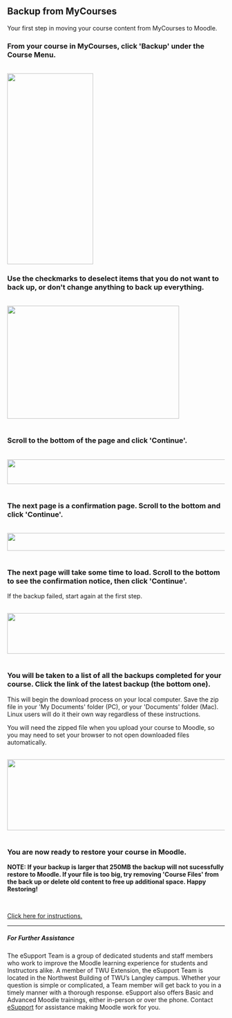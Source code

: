 <div class="clarify-article">
<h2 class="clarify-article-title">Backup from MyCourses</h2>

<div class="clarify-article-description">
<p>Your first step in moving your course content from MyCourses to Moodle.</p>
<div class="clarify-steps-container">
<h3 class="clarify-step-title"></h3>
<h3 class="clarify-step-title">From your course in MyCourses, click &#39;Backup&#39; under the Course Menu.</h3>
<div class="clarify-step-image-wrapper">
<div class="clarify-step-image-container">&nbsp;</div>

<div class="clarify-step-image-container"><img alt="" class="clarify-step-image" height="441" src="http://media.screensteps.me/e-support/whll6e/from-your-course-in-mycourses--click--backup--under-the-course-menu.png?1499363126" width="199" /></div>

<div class="clarify-step-container" id="clarify-step-2">
<h3 class="clarify-step-title">Use the checkmarks to deselect items that you do not want to back up, or don&#39;t change anything to back up everything.</h3>

<div class="clarify-step-image-wrapper">
<div class="clarify-step-image-container">&nbsp;</div>

<div class="clarify-step-image-container"><img alt="" class="clarify-step-image" height="261" src="http://media.screensteps.me/e-support/whll6e/use-the-checkmarks-to-deselect-items-that-you-do-not-want-to-back-up--or-don-t-change-anything-to-ba.png?1499363126" width="398" /></div>
</div>
</div>

<div class="clarify-clear">&nbsp;</div>

<div class="clarify-step-container" id="clarify-step-3">
<h3 class="clarify-step-title">Scroll to the bottom of the page and click &#39;Continue&#39;.</h3>

<div class="clarify-step-image-wrapper">
<div class="clarify-step-image-container">&nbsp;</div>

<div class="clarify-step-image-container"><img alt="" class="clarify-step-image" height="57" src="http://media.screensteps.me/e-support/whll6e/scroll-to-the-bottom-of-the-page-and-click--continue-.png?1499363127" width="638" /></div>
</div>
</div>

<div class="clarify-clear">&nbsp;</div>

<div class="clarify-step-container" id="clarify-step-4">
<h3 class="clarify-step-title">The next page is a confirmation page. Scroll to the bottom and click &#39;Continue&#39;.</h3>

<div class="clarify-step-image-wrapper">
<div class="clarify-step-image-container">&nbsp;</div>

<div class="clarify-step-image-container"><img alt="" class="clarify-step-image" height="41" src="http://media.screensteps.me/e-support/whll6e/the-next-page-is-a-confirmation-page-scroll-to-the-bottom-and-click--continue-.png?1499363128" width="662" /></div>
</div>
</div>

<div class="clarify-clear">&nbsp;</div>

<div class="clarify-step-container" id="clarify-step-5">
<h3 class="clarify-step-title">The next page will take some time to load. Scroll to the bottom to see the confirmation notice, then click &#39;Continue&#39;.</h3>

<div class="clarify-step-instructions">
<p>If the backup failed, start again at the first step.</p>
</div>

<div class="clarify-step-image-wrapper">
<div class="clarify-step-image-container">&nbsp;</div>

<div class="clarify-step-image-container"><img alt="" class="clarify-step-image" height="94" src="http://media.screensteps.me/e-support/whll6e/the-next-page-will-take-some-time-to-load-scroll-to-the-bottom-to-see-the-confirmation-notice--then-.png?1499363129" width="572" /></div>
</div>
</div>

<div class="clarify-clear">&nbsp;</div>

<div class="clarify-step-container" id="clarify-step-6">
<h3 class="clarify-step-title">You will be taken to a list of all the backups completed for your course. Click the link of the latest backup (the bottom one).</h3>

<div class="clarify-step-instructions">
<p>This will begin the download process on your local computer. Save the zip file in your &#39;My Documents&#39; folder (PC), or your &#39;Documents&#39; folder (Mac). Linux users will do it their own way regardless of these instructions.</p>

<p>You will need the zipped file when you upload your course to Moodle, so you may need to set your browser to not open downloaded files automatically.</p>
</div>

<div class="clarify-step-image-wrapper">
<div class="clarify-step-image-container">&nbsp;</div>

<div class="clarify-step-image-container"><img alt="" class="clarify-step-image" height="164" src="http://media.screensteps.me/e-support/whll6e/you-will-be-taken-to-a-list-of-all-the-backups-completed-for-your-course-click-the-link-of-the-lates.png?1499363129" width="769" /></div>
</div>
</div>

<div class="clarify-clear">&nbsp;</div>

<div class="clarify-step-container" id="clarify-step-7">
<h3 class="clarify-step-title">You are now ready to restore your course in Moodle.</h3>

<p><strong>NOTE: If your backup is larger that 250MB the backup will not sucessfully restore to Moodle. If your file is too big, try removing &#39;Course Files&#39; from the back up or delete old content to free up additional space. Happy Restoring!</strong></p>

<p>&nbsp;</p>

<div class="clarify-step-instructions">
<p><a href="https://trinitywestern.teamdynamix.com/TDClient/KB/ArticleDet?ID=32925" target="_blank">Click here for instructions.</a></p>
</div>
</div>

---

##### For Further Assistance

The eSupport Team is a group of dedicated students and staff members who work to improve the Moodle learning experience for students and Instructors alike. A member of TWU Extension, the eSupport Team is located in the Northwest Building of TWU’s Langley campus. Whether your question is simple or complicated, a Team member will get back to you in a timely manner with a thorough response. eSupport also offers Basic and Advanced Moodle trainings, either in-person or over the phone. Contact [eSupport](https://trinitywestern.teamdynamix.com/TDClient/Requests/ServiceDet?ID=16141) for assistance making Moodle work for you.

